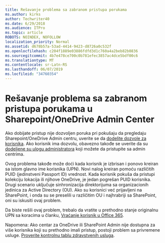 ```yaml
---
title: Rešavanje problema sa zabranom pristupa porukama
ms.author: kirks
author: Techwriter40
ms.date: 6/29/2018
ms.audience: ITPro
ms.topic: article
ROBOTS: NOINDEX, NOFOLLOW
localization_priority: Normal
ms.assetid: d678b57a-53ad-4414-9423-d8726a0c532f
ms.openlocfilehash: c204f1889e03886fdfd3d1c760a4a2beb82b0836
ms.sourcegitcommit: 4b7e478ce700c0b781efec3857ac4dce5bdf00c6
ms.translationtype: MT
ms.contentlocale: sr-Latn-RS
ms.lasthandoff: 06/07/2019
ms.locfileid: "34760354"
---
```

# <a name="troubleshoot-access-denied-messages-in-sharepointonedrive-admin-center"></a>Rešavanje problema sa zabranom pristupa porukama u Sharepoint/OneDrive Admin Center

Ako dobijate pristup nije dozvoljen poruka pri pokušaju da pregledaju Sharepoint/OneDrive Admin centru, uverite se da [dodelite dozvole za korisnika](https://docs.microsoft.com/office365/admin/subscriptions-and-billing/assign-licenses-to-users?view=o365-worldwide&amp;tabs=One). Ako korisnik ima dozvolu, obavezno takođe se uverite da su [dodeljene su ulogu administratora](https://docs.microsoft.com/office365/admin/add-users/about-admin-roles?view=o365-worldwide) koji možete da pristupite sa admin centrima.

Ovog problema takođe može doći kada korisnik je izbrisan i ponovo kreiran sa istom glavno ime korisnika (UPN). Novi nalog kreiran pomoću različitih PUID (jedinstveni Passport ID) vrednost. Kada korisnik pokuša da pristupi kolekciju lokacija ili njihove OneDrive, je jedan pogrešan PUID korisnika. Drugi scenario uključuje sinhronizacija direktorijuma sa organizacionih jedinica za Active Directory (OU). Ako su korisnici već prijavljeni na SharePoint, i onda su se preselili u različitim OU i najhrabriji sa SharePoint, oni su iskusiti ovaj problem.

Da biste rešili ovaj problem, trebalo da vratite u prethodno stanje originalnu UPN sa koracima u članku, [Vraćanje korisnik u Office 365](https://docs.microsoft.com/office365/admin/add-users/restore-user?view=o365-worldwide).

Napomena: Ako centar za OneDrive ili SharePoint Admin nije dostupna za više korisnika koji su prethodno imali pristup, postoji problem sa privremene usluge.  [Proverite kontrolnu tablu zdravstvenih usluga](https://portal.office.com/adminportal/home#/servicehealth).


